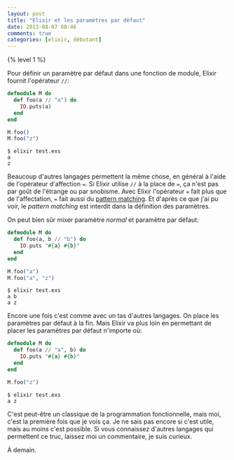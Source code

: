 ```yaml
---
layout: post
title: "Elixir et les paramètres par défaut"
date: 2013-08-07 08:46
comments: true
categories: [elixir, débutant]
---
```

{% level 1 %}

Pour définir un paramètre par défaut dans une fonction de module, Elixir
fournit l'opérateur `//`:

``` elixir test.exs
defmodule M do
  def foo(a // "a") do
    IO.puts(a)
  end
end

M.foo()
M.foo("z")
```

<!-- more -->

    $ elixir test.exs 
    a
    z

Beaucoup d'autres langages permettent la même chose, en général à l'aide
de l'opérateur d'affection `=`. Si Elixir utilise `//` à la place de `=`,
ça n'est pas par goût de l'étrange ou par snobisme. Avec Elixir l'opérateur
`=` fait plus que de l'affectation, `=` fait aussi du
[pattern matching](http://lkdjiin.github.io/blog/2013/07/28/pattern-matching-avec-elixir-une-premiere-approche/).
Et d'après ce que j'ai pu voir, le *pattern matching* est interdit dans
la définition des paramètres.

On peut bien sûr mixer paramètre *normal* et paramètre par défaut:

``` elixir test.exs
defmodule M do
  def foo(a, b // "b") do
    IO.puts "#{a} #{b}"
  end
end

M.foo("a")
M.foo("a", "z")
```

    $ elixir test.exs 
    a b
    a z

Encore une fois c'est comme avec un tas d'autres langages. On place les
paramètres par défaut à la fin. Mais Elixir va plus loin en permettant
de placer les paramètres par défaut n'importe où:

``` elixir test.exs
defmodule M do
  def foo(a // "a", b) do
    IO.puts "#{a} #{b}"
  end
end

M.foo("z")
```

    $ elixir test.exs 
    a z

C'est peut-être un classique de la programmation fonctionnelle, mais moi, c'est
la première fois que je vois ça. Je ne sais pas encore si c'est utile, mais
au moins c'est possible. Si vous connaissez d'autres langages qui permettent
ce truc, laissez moi un commentaire, je suis curieux.

À demain.
